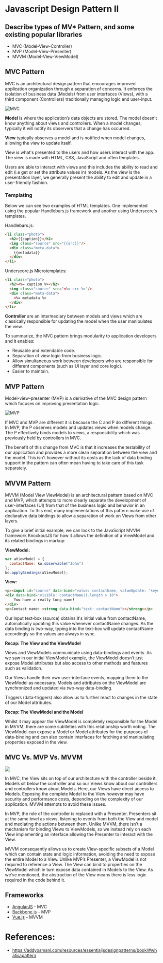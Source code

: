 # Javascript Design Pattern II
## Describe types of MV* Pattern, and some existing popular libraries
- MVC (Model-View-Controller)
- MVP (Model-View-Presenter)
- MVVM (Model-View-ViewModel)

## MVC Pattern
MVC is an architectural design pattern that encourages improved application organization through a separation of concerns. It enforces the isolation of business data (Models) from user interfaces (Views), with a third component (Controllers) traditionally managing logic and user-input.

![MVC](mvc.png)

**Model** is where the application’s data objects are stored. The model doesn’t know anything about views and controllers. When a model changes, typically it will notify its observers that a change has occurred.

**View** typically observes a model and is notified when model changes, allowing the view to update itself.

View is what's presented to the users and how users interact with the app. The view is made with HTML, CSS, JavaScript and often templates.

Users are able to interact with views and this includes the ability to read and edit (i.e get or set the attribute values in) models. As the view is the presentation layer, we generally present the ability to edit and update in a user-friendly fashion. 

### Templating

Below we can see two examples of HTML templates. One implemented using the popular Handlebars.js framework and another using Underscore's templates.

Handlebars.js:
```html
<li class="photo">
  <h2>{{caption}}</h2>
  <img class="source" src="{{src}}"/>
  <div class="meta-data">
    {{metadata}}
  </div>
</li>
```

Underscore.js Microtemplates:
```html
<li class="photo">
  <h2><%= caption %></h2>
  <img class="source" src="<%= src %>"/>
  <div class="meta-data">
    <%= metadata %>
  </div>
</li>
```

**Controller** are an intermediary between models and views which are classically responsible for updating the model when the user manipulates the view.

To summarize, the MVC pattern brings modularity to application developers and it enables:
- Reusable and extendable code.
- Separation of view logic from business logic.
- Allow simultaneous work between developers who are responsible for different components (such as UI layer and core logic).
- Easier to maintain.

## MVP Pattern
Model-view-presenter (MVP) is a derivative of the MVC design pattern which focuses on improving presentation logic.

![MVP](mvp.png)

If MVC and MVP are different it is because the C and P do different things. In MVP, the P observes models and updates views when models change. The P effectively binds models to views, a responsibility which was previously held by controllers in MVC.

The benefit of this change from MVC is that it increases the testability of our application and provides a more clean separation between the view and the model. This isn't however without its costs as the lack of data binding support in the pattern can often mean having to take care of this task separately.

## MVVM Pattern
MVVM (Model View ViewModel) is an architectural pattern based on MVC and MVP, which attempts to more clearly separate the development of user-interfaces (UI) from that of the business logic and behavior in an application. To this end, many implementations of this pattern make use of declarative data bindings to allow a separation of work on Views from other layers.

To give a brief initial example, we can look to the JavaScript MVVM framework KnockoutJS for how it allows the definition of a ViewModel and its related bindings in markup:

**ViewModel:**
```javascript
var aViewModel = {
  contactName: ko.observable("John")
};
ko.applyBindings(aViewModel);
```
**View:**
```html
<p><input id="source" data-bind="value: contactName, valueUpdate: 'keyup'" /></p>
<div data-bind="visible: contactName().length > 10">
    You have a really long name!
</div>
<p>Contact name: <strong data-bind="text: contactName"></strong></p>
```
Our input text-box (source) obtains it's initial value from contactName, automatically updating this value whenever contactName changes. As the data binding is two-way, typing into the text-box will update contactName accordingly so the values are always in sync.

**Recap: The View and the ViewModel**

Views and ViewModels communicate using data-bindings and events. As we saw in our initial ViewModel example, the ViewModel doesn’t just expose Model attributes but also access to other methods and features such as validation.

Our Views handle their own user-interface events, mapping them to the ViewModel as necessary. Models and attributes on the ViewModel are synchronized and updated via two-way data-binding.

Triggers (data-triggers) also allow us to further react to changes in the state of our Model attributes.

**Recap: The ViewModel and the Model**

Whilst it may appear the ViewModel is completely responsible for the Model in MVVM, there are some subtleties with this relationship worth noting. The ViewModel can expose a Model or Model attributes for the purposes of data-binding and can also contain interfaces for fetching and manipulating properties exposed in the view.

## MVC Vs. MVP Vs. MVVM

![](http://www.dofactory.com/images/javascript-mv1.png)

In MVC, the View sits on top of our architecture with the controller beside it. Models sit below the controller and so our Views know about our controllers and controllers know about Models. Here, our Views have direct access to Models. Exposing the complete Model to the View however may have security and performance costs, depending on the complexity of our application. MVVM attempts to avoid these issues.

In MVP, the role of the controller is replaced with a Presenter. Presenters sit at the same level as views, listening to events from both the View and model and mediating the actions between them. Unlike MVVM, there isn’t a mechanism for binding Views to ViewModels, so we instead rely on each View implementing an interface allowing the Presenter to interact with the View.

MVVM consequently allows us to create View-specific subsets of a Model which can contain state and logic information, avoiding the need to expose the entire Model to a View. Unlike MVP’s Presenter, a ViewModel is not required to reference a View. The View can bind to properties on the ViewModel which in turn expose data contained in Models to the View. As we’ve mentioned, the abstraction of the View means there is less logic required in the code behind it.

## Frameworks
- [AngularJS](https://angularjs.org/) - MVC
- [Backbone.js](http://backbonejs.org/) - MVP
- [Vue.js](https://vuejs.org/) - MVVM

# References:
- https://addyosmani.com/resources/essentialjsdesignpatterns/book/#whatisapattern

